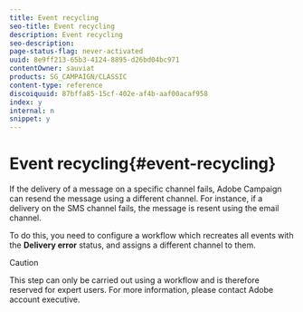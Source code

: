 ```yaml
---
title: Event recycling
seo-title: Event recycling
description: Event recycling
seo-description: 
page-status-flag: never-activated
uuid: 8e9ff213-65b3-4124-8895-d26bd04bc971
contentOwner: sauviat
products: SG_CAMPAIGN/CLASSIC
content-type: reference
discoiquuid: 87bffa85-15cf-402e-af4b-aaf00acaf958
index: y
internal: n
snippet: y
---
```


# Event recycling{#event-recycling}

If the delivery of a message on a specific channel fails, Adobe Campaign can resend the message using a different channel. For instance, if a delivery on the SMS channel fails, the message is resent using the email channel.

To do this, you need to configure a workflow which recreates all events with the **Delivery error** status, and assigns a different channel to them.

>[!CAUTION]
>
>This step can only be carried out using a workflow and is therefore reserved for expert users. For more information, please contact Adobe account executive.

